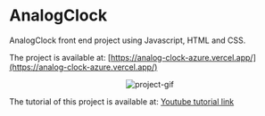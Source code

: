 # AnalogClock
AnalogClock front end project using Javascript, HTML and CSS.

The project is available at: [https://analog-clock-azure.vercel.app/](https://analog-clock-azure.vercel.app/)

<div align="center">
  <img src="./.github/gif.gif" alt="project-gif">
</div>


The tutorial of this project is available at: [Youtube tutorial link](https://www.youtube.com/watch?v=K6wsnJbUsGQ)
